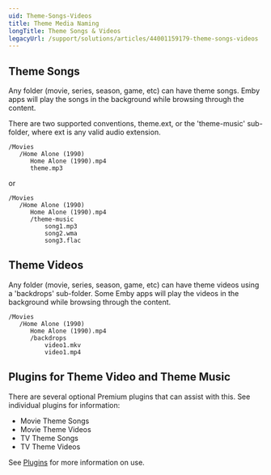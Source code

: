 ```yaml
---
uid: Theme-Songs-Videos
title: Theme Media Naming
longTitle: Theme Songs & Videos
legacyUrl: /support/solutions/articles/44001159179-theme-songs-videos
---
```


## Theme Songs
 
Any folder (movie, series, season, game, etc) can have theme songs. Emby apps will play the songs in the background while browsing through the content.

There are two supported conventions, theme.ext, or the 'theme-music' sub-folder, where ext is any valid audio extension.

```
/Movies
   /Home Alone (1990)
      Home Alone (1990).mp4
      theme.mp3
```

or

```
/Movies
   /Home Alone (1990)
      Home Alone (1990).mp4
      /theme-music
          song1.mp3
          song2.wma
          song3.flac
```
 
## Theme Videos

Any folder (movie, series, season, game, etc) can have theme videos using a 'backdrops' sub-folder. Some Emby apps will play the videos in the background while browsing through the content.

```
/Movies
   /Home Alone (1990)
      Home Alone (1990).mp4
      /backdrops
          video1.mkv
          video1.mp4
```

## Plugins for Theme Video and Theme Music

There are several optional Premium plugins that can assist with this.  See individual plugins for information:
* Movie Theme Songs
* Movie Theme Videos
* TV Theme Songs
* TV Theme Videos

See [Plugins](Plugins.md) for more information on use.